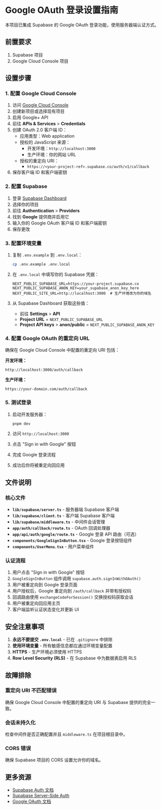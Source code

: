 # Google OAuth 登录设置指南

本项目已集成 Supabase 的 Google OAuth 登录功能，使用服务器端认证方式。

## 前置要求

1. Supabase 项目
2. Google Cloud Console 项目

## 设置步骤

### 1. 配置 Google Cloud Console

1. 访问 [Google Cloud Console](https://console.cloud.google.com/)
2. 创建新项目或选择现有项目
3. 启用 Google+ API
4. 前往 **APIs & Services** > **Credentials**
5. 创建 OAuth 2.0 客户端 ID：
   - 应用类型：Web application
   - 授权的 JavaScript 来源：
     - 开发环境：`http://localhost:3000`
     - 生产环境：你的网站 URL
   - 授权的重定向 URI：
     - `https://<your-project-ref>.supabase.co/auth/v1/callback`
6. 保存客户端 ID 和客户端密钥

### 2. 配置 Supabase

1. 登录 [Supabase Dashboard](https://app.supabase.com/)
2. 选择你的项目
3. 前往 **Authentication** > **Providers**
4. 找到 **Google** 提供商并启用它
5. 输入你的 Google OAuth 客户端 ID 和客户端密钥
6. 保存更改

### 3. 配置环境变量

1. 复制 `.env.example` 到 `.env.local`：
   ```bash
   cp .env.example .env.local
   ```

2. 在 `.env.local` 中填写你的 Supabase 凭据：
   ```env
   NEXT_PUBLIC_SUPABASE_URL=https://your-project.supabase.co
   NEXT_PUBLIC_SUPABASE_ANON_KEY=your_supabase_anon_key_here
   NEXT_PUBLIC_SITE_URL=http://localhost:3000  # 生产环境改为你的域名
   ```

3. 从 Supabase Dashboard 获取这些值：
   - 前往 **Settings** > **API**
   - **Project URL** = `NEXT_PUBLIC_SUPABASE_URL`
   - **Project API keys** > **anon/public** = `NEXT_PUBLIC_SUPABASE_ANON_KEY`

### 4. 配置 Google OAuth 的重定向 URL

确保在 Google Cloud Console 中配置的重定向 URI 包括：

**开发环境：**
```
http://localhost:3000/auth/callback
```

**生产环境：**
```
https://your-domain.com/auth/callback
```

### 5. 测试登录

1. 启动开发服务器：
   ```bash
   pnpm dev
   ```

2. 访问 `http://localhost:3000`
3. 点击 "Sign in with Google" 按钮
4. 完成 Google 登录流程
5. 成功后你将被重定向回应用

## 文件说明

### 核心文件

- **`lib/supabase/server.ts`** - 服务器端 Supabase 客户端
- **`lib/supabase/client.ts`** - 客户端 Supabase 客户端
- **`lib/supabase/middleware.ts`** - 中间件会话管理
- **`app/auth/callback/route.ts`** - OAuth 回调处理器
- **`app/api/auth/google/route.ts`** - Google 登录 API 路由（可选）
- **`components/GoogleSignInButton.tsx`** - Google 登录按钮组件
- **`components/UserMenu.tsx`** - 用户菜单组件

### 认证流程

1. 用户点击 "Sign in with Google" 按钮
2. `GoogleSignInButton` 组件调用 `supabase.auth.signInWithOAuth()`
3. 用户被重定向到 Google 登录页面
4. 用户授权后，Google 重定向到 `/auth/callback` 并带有授权码
5. 回调路由使用 `exchangeCodeForSession()` 交换授权码获取会话
6. 用户被重定向回应用主页
7. 客户端监听认证状态变化并更新 UI

## 安全注意事项

1. **永远不要提交 `.env.local`** - 已在 `.gitignore` 中排除
2. **使用环境变量** - 所有敏感信息都应通过环境变量配置
3. **HTTPS** - 生产环境必须使用 HTTPS
4. **Row Level Security (RLS)** - 在 Supabase 中为数据表启用 RLS

## 故障排除

### 重定向 URI 不匹配错误

确保 Google Cloud Console 中配置的重定向 URI 与 Supabase 提供的完全一致。

### 会话未持久化

检查中间件是否正确配置并且 `middleware.ts` 在项目根目录中。

### CORS 错误

确保 Supabase 项目的 CORS 设置允许你的域名。

## 更多资源

- [Supabase Auth 文档](https://supabase.com/docs/guides/auth)
- [Supabase Server-Side Auth](https://supabase.com/docs/guides/auth/server-side/creating-a-client)
- [Google OAuth 文档](https://developers.google.com/identity/protocols/oauth2)
